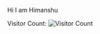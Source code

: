 
Hi I am Himanshu 


Visitor Count: ![Visitor Count](https://profile-counter.glitch.me/himanshu-r/count.svg)
